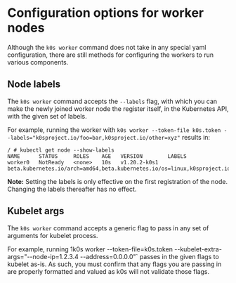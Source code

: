 # Configuration options for worker nodes

Although the `k0s worker` command does not take in any special yaml configuration, there are still methods for configuring the workers to run various components. 

## Node labels

The `k0s worker` command accepts the `--labels` flag, with which you can make the newly joined worker node the register itself, in the Kubernetes API, with the given set of labels.

For example, running the worker with `k0s worker --token-file k0s.token --labels="k0sproject.io/foo=bar,k0sproject.io/other=xyz"` results in:

```
/ # kubectl get node --show-labels
NAME      STATUS     ROLES    AGE   VERSION        LABELS
worker0   NotReady   <none>   10s   v1.20.2-k0s1   beta.kubernetes.io/arch=amd64,beta.kubernetes.io/os=linux,k0sproject.io/foo=bar,k0sproject.io/other=xyz,kubernetes.io/arch=amd64,kubernetes.io/hostname=worker0,kubernetes.io/os=linux
```

**Note:** Setting the labels is only effective on the first registration of the node. Changing the labels thereafter has no effect.

## Kubelet args

The `k0s worker` command accepts a generic flag to pass in any set of arguments for kubelet process.

For example, running 1k0s worker --token-file=k0s.token --kubelet-extra-args="--node-ip=1.2.3.4 --address=0.0.0.0"` passes in the given flags to kubelet as-is. As such, you must confirm that any flags you are passing in are properly formatted and valued as k0s will not validate those flags.

